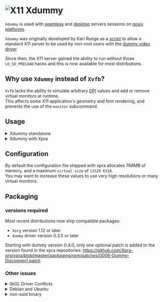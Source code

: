 # ![X11](../images/icons/X11.png) Xdummy

`Xdummy` is used with [seamless](./Seamless.md) and [desktop](./Desktop.md) servers sessions on [posix platforms](https://github.com/Xpra-org/xpra/wiki/Platforms).

`Xdummy` was originally developed by Karl Runge as a [script](http://www.karlrunge.com/x11vnc/Xdummy) to allow a standard X11 server to be used by non-root users with the [dummy video driver](https://github.com/Xpra-org/xf86-video-dummy)

Since then, the X11 server gained the ability to run without those `LD_SO_PRELOAD` hacks and this is now available for most distributions.


## Why use `Xdummy` instead of `Xvfb`?

`Xvfb` lacks the ability to simulate arbitrary [DPI](../Features/DPI.md) values and add or remove virtual monitors at runtime.  
This affects some X11 application's geometry and font rendering, and prevents the use of the `monitor` subcommand.

## Usage
<details>
  <summary>Xdummy standalone</summary>

You can start a new display using the dummy driver without needing any special privileges (no root, no suid), you should specify your own log and config files:
```shell
Xorg -noreset +extension GLX +extension RANDR +extension RENDER \
     -logfile ./10.log -config /etc/xpra/xorg.conf :10
```
This is roughly equivallent to running `Xvfb :10`.  
You can find a sample configuration file for dummy here: [xorg.conf](https://github.com/Xpra-org/xpra/tree/master/fs/etc/xpra/xorg.conf).
</details>
<details>
  <summary>Xdummy with Xpra</summary>

With Xpra, this should have been configured automatically for you when installing -  this is not enabled on Debian or Ubuntu.  
You choose at [build time](../Build/README.md) whether or not to use `Xdummy` using the `--with[out]-Xdummy` build switch.  
If your packages do not enable `Xdummy` by default, you may be able to switch to it by modifying the `xvfb` value in `/etc/xpra/conf.d/55_server_x11.conf`, something like:
```
xvfb=Xorg -dpi 96 -noreset -nolisten tcp \
          +extension GLX +extension RANDR +extension RENDER \
          -logfile ${HOME}/.xpra/Xvfb-10.log -config ${HOME}/xorg.conf
```
The `-noreset` option is only needed if the window manager is not the first application started on the display, for example if you use the `--start-child=` option, or if you want the display to survive once the window manager exits - generally, this is a good idea since xpra could crash and when it exits cleanly via `xpra stop` it already takes care of shutting down the X11 server.
</details>


## Configuration

By default the configuration file shipped with xpra allocates 768MB of memory, and a maximum `virtual size` of `11520 6318`.  
You may want to increase these values to use very high resolutions or many virtual monitors.


## Packaging

### versions required

Most recent distributions now ship compatible packages:
* `Xorg` version 1.12 or later
* `dummy` driver version 0.3.5 or later 

Starting with dummy version 0.4.0, only one optional patch is added to the version found in the xpra repositories: https://github.com/Xpra-org/xpra/blob/master/packaging/rpm/patches/0006-Dummy-Disconnect.patch

### Other issues

<details>
  <summary>libGL Driver Conflicts</summary>

With older distributions that do not use [libglvnd](https://github.com/NVIDIA/libglvnd), proprietary drivers usually install their own copy of `libGL` which conflicts with the use of software OpenGL rendering. You cannot use this GL library to render directly on `Xdummy` (or `Xvfb`).

The best way to deal with this is to use [VirtualGL](http://www.virtualgl.org/) to take advantage of the `OpenGL` acceleration provided by the graphics card, just run: `vglrun yourapplication`.

To make `vglrun` work properly with Nvidia proprietary drivers make sure to create `/etc/X11/xorg.conf` using `sudo nvidia-xconfig`.

The alternative is often to disable `OpenGL` altogether, more information here: [#580](https://github.com/Xpra-org/xpra/issues/580)
</details>

<details>
  <summary>Debian and Ubuntu</summary>

Debian and Ubuntu do weird things with their Xorg server which prevents it from running Xdummy (tty permission issues).  
Warning: this may also interfere with other sessions running on the same server when they should be completely isolated from each other.

YMMV.
</details>

<details>
  <summary>non-suid binary</summary>

If you distribution ships the newer version but only installs a suid Xorg binary, Xpra should have installed the [xpra_Xdummy](https://github.com/Xpra-org/xpra/tree/master/fs/bin/xpra_Xdummy) wrapper script and configured xpra.conf to use it instead of the regular Xorg binary. 

This script executes `Xorg` via `ld-linux.so`, which takes care of stripping the suid bit.  
Some more exotic distributions have issues with non world-readable binaries which prevent this from working.
</details>
